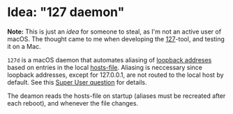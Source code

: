 # Idea: "127 daemon"

**Note:** This is just an *idea* for someone to steal, as I'm not an active user
of macOS. The thought came to me when developing the
[127](https://github.com/lende/127)-tool, and testing it on a Mac.

`127d` is a macOS daemon that automates aliasing of
[loopback addreses](https://en.wikipedia.org/wiki/Localhost#Name_resolution)
based on entries in the local
[hosts-file](https://en.wikipedia.org/wiki/Hosts_(file)). Aliasing is neccessary
since loopback addresses, except for 127.0.0.1, are not routed to the local host
by default. See this
[Super User question](https://superuser.com/questions/458875/) for details.

The deamon reads the hosts-file on startup (aliases must be recreated after each
reboot), and whenever the file changes.
